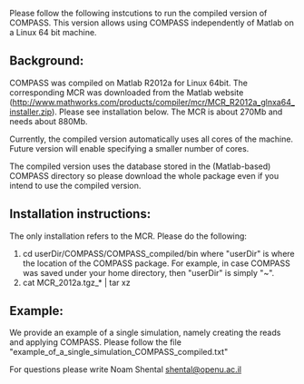 Please follow the following instcutions to run the compiled version of COMPASS. This version allows using COMPASS independently of Matlab on a Linux 64 bit machine.


Background:
-----------

COMPASS was compiled on Matlab R2012a for Linux 64bit.
The corresponding MCR was downloaded from the Matlab website (http://www.mathworks.com/products/compiler/mcr/MCR_R2012a_glnxa64_installer.zip). Please see installation below. The MCR is about 270Mb and needs about 880Mb.  

Currently, the compiled version automatically uses all cores of the machine. Future version will enable specifying a smaller number of cores. 

The compiled version uses the database stored in the (Matlab-based) COMPASS directory so please download the whole package even if you intend to use the compiled version.
 

Installation instructions:
--------------------------

The only installation refers to the MCR. Please do the following:
1) cd userDir/COMPASS/COMPASS_compiled/bin
where "userDir" is where the location of the COMPASS package. For example, in case COMPASS was saved under your home directory, then "userDir" is simply "~".
2) cat MCR_2012a.tgz_* | tar xz


Example:
--------
We provide an example of a single simulation, namely creating the reads and applying COMPASS. Please follow the file "example_of_a_single_simulation_COMPASS_compiled.txt"

For questions please write Noam Shental
shental@openu.ac.il

